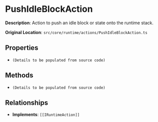 # PushIdleBlockAction

**Description**: Action to push an idle block or state onto the runtime stack.

**Original Location**: `src/core/runtime/actions/PushIdleBlockAction.ts`

## Properties

*   `(Details to be populated from source code)`

## Methods

*   `(Details to be populated from source code)`

## Relationships
*   **Implements**: `[[IRuntimeAction]]`